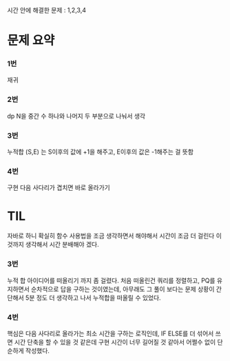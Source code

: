 시간 안에 해결한 문제 : 1,2,3,4

# 문제 요약

### 1번

재귀

### 2번

dp
N을 중간 수 하나와 나머지 두 부분으로 나눠서 생각

### 3번

누적합
(S,E) 는 S이후의 값에 +1을 해주고, E이후의 값은 -1해주는 걸 뜻함

### 4번

구현
다음 사다리가 겹치면 바로 올라가기

# TIL

자바로 하니 확실히 함수 사용법을 조금 생각하면서 해야해서 시간이 조금 더 걸린다 이것까지 생각해서 시간 분배해야 겠다.

### 3번

누적 합 아이디어를 떠올리기 까지 좀 걸렸다. 처음 떠올린건 쿼리를 정렬하고, PQ를 유지하면서 순차적으로 답을 구하는 것이였는데, 아무래도 그 풀이 보다는 문제 상황이 간단해서 5분 정도 더 생각하고 나서 누적합을 떠올릴 수 있었다. 

### 4번

핵심은 다음 사다리로 올라가는 최소 시간을 구하는 로직인데, IF ELSE를 더 섞어서 쓰면 시간 단축을 할 수 있을 것 같은데 구현 시간이 너무 길어질 것 같아서 어쩔수 없이 단순하게 작성했다.